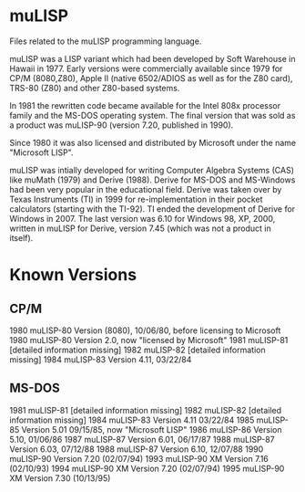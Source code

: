 # muLISP

Files related to the muLISP programming language.

muLISP was a LISP variant which had been developed by Soft Warehouse in Hawaii in 1977.
Early versions were commercially available since 1979 for CP/M (8080,Z80), Apple II (native 6502/ADIOS as well as for the Z80 card), TRS-80 (Z80) and other Z80-based systems.

In 1981 the rewritten code became available for the Intel 808x processor family and the MS-DOS operating system.
The final version that was sold as a product was muLISP-90 (version 7.20, published in 1990).

Since 1980 it was also licensed and distributed by Microsoft under the name "Microsoft LISP".

muLISP was intially developed for writing Computer Algebra Systems (CAS) like muMath (1979) and Derive (1988).
Derive for MS-DOS and MS-Windows had been very popular in the educational field.
Derive was  taken over by Texas Instruments (TI) in 1999 for re-implementation in their pocket calculators (starting with the TI-92).
TI ended the development of Derive for Windows in 2007. The last version was 6.10 for Windows 98, XP, 2000, written in muLISP for Derive, version 7.45 (which was not a product in itself).

Known Versions
===============

CP/M
--------------
1980	muLISP-80	Version (8080), 10/06/80, before licensing to Microsoft
1980	muLISP-80	Version 2.0, now "licensed by Microsoft"
1981	muLISP-81	[detailed information missing]
1982	muLISP-82	[detailed information missing]
1984	muLISP-83	Version 4.11, 03/22/84

MS-DOS
--------------
1981	muLISP-81	[detailed information missing]
1982	muLISP-82	[detailed information missing]
1984	muLISP-83	Version 4.11 03/22/84
1985	muLISP-85	Version 5.01 09/15/85, now "Microsoft LISP"
1986	muLISP-86	Version 5.10, 01/06/86
1987	muLISP-87	Version 6.01, 06/17/87
1988	muLISP-87	Version 6.03, 07/12/88
1988	muLISP-87	Version 6.10, 12/07/88
1990	muLISP-90	Version 7.20 (02/07/94)
1993	muLISP-90 XM	Version 7.16 (02/10/93)
1994	muLISP-90 XM	Version 7.20 (02/07/94)
1995	muLISP-90 XM	Version 7.30 (10/13/95)
